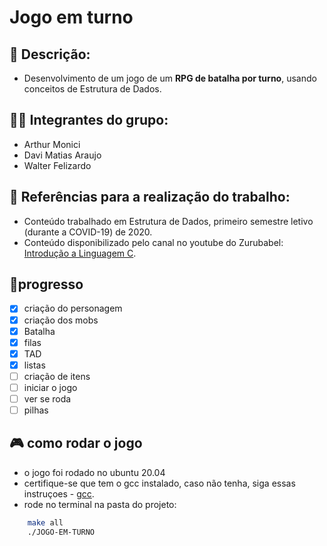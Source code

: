 # Jogo em turno

## 📃 Descrição:

-   Desenvolvimento de um jogo de um **RPG de batalha por turno**, usando conceitos de Estrutura de Dados.

## 👨‍💻 Integrantes do grupo:

-   Arthur Monici
-   Davi Matias Araujo
-   Walter Felizardo

## 🔎 Referências para a realização do trabalho:

-   Conteúdo trabalhado em Estrutura de Dados, primeiro semestre letivo (durante a COVID-19) de 2020.
-   Conteúdo disponibilizado pelo canal no youtube do Zurubabel: [Introdução a Linguagem C](https://www.youtube.com/playlist?list=PL4OAe-tL47sZaHoNOFzW4Nu2cDYIZ4EmQ).

## 📌progresso

-   [x] criação do personagem
-   [x] criação dos mobs
-   [x] Batalha
-   [x] filas
-   [x] TAD
-   [x] listas
-   [ ] criação de itens
-   [ ] iniciar o jogo
-   [ ] ver se roda
-   [ ] pilhas

## 🎮 como rodar o jogo

-   o jogo foi rodado no ubuntu 20.04
-   certifique-se que tem o gcc instalado, caso não tenha, siga essas instruçoes - [gcc](https://terminaldeinformacao.com/2013/08/13/como-utilizar-o-gcc-no-linux/).
-   rode no terminal na pasta do projeto:

```sh
    make all
    ./JOGO-EM-TURNO
```
